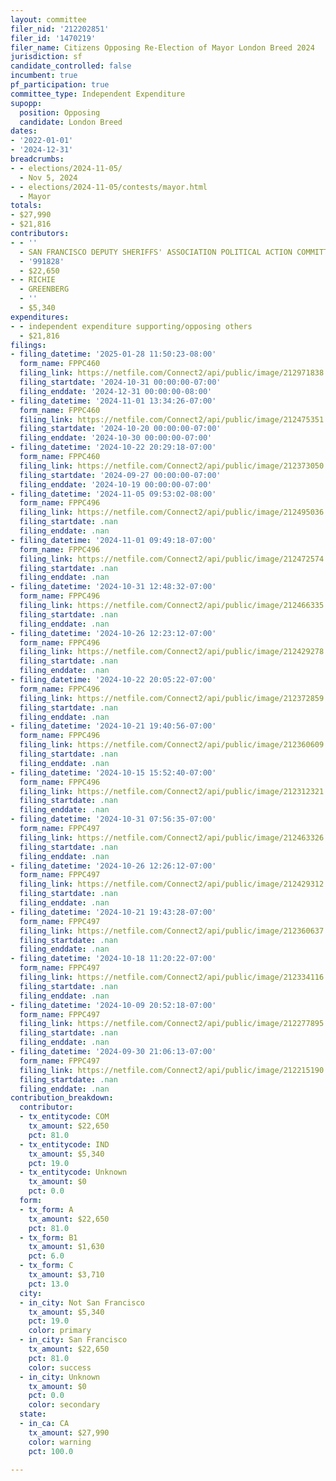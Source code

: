 ```yaml
---
layout: committee
filer_nid: '212202851'
filer_id: '1470219'
filer_name: Citizens Opposing Re-Election of Mayor London Breed 2024
jurisdiction: sf
candidate_controlled: false
incumbent: true
pf_participation: true
committee_type: Independent Expenditure
supopp:
  position: Opposing
  candidate: London Breed
dates:
- '2022-01-01'
- '2024-12-31'
breadcrumbs:
- - elections/2024-11-05/
  - Nov 5, 2024
- - elections/2024-11-05/contests/mayor.html
  - Mayor
totals:
- $27,990
- $21,816
contributors:
- - ''
  - SAN FRANCISCO DEPUTY SHERIFFS' ASSOCIATION POLITICAL ACTION COMMITTEE
  - '991828'
  - $22,650
- - RICHIE
  - GREENBERG
  - ''
  - $5,340
expenditures:
- - independent expenditure supporting/opposing others
  - $21,816
filings:
- filing_datetime: '2025-01-28 11:50:23-08:00'
  form_name: FPPC460
  filing_link: https://netfile.com/Connect2/api/public/image/212971838
  filing_startdate: '2024-10-31 00:00:00-07:00'
  filing_enddate: '2024-12-31 00:00:00-08:00'
- filing_datetime: '2024-11-01 13:34:26-07:00'
  form_name: FPPC460
  filing_link: https://netfile.com/Connect2/api/public/image/212475351
  filing_startdate: '2024-10-20 00:00:00-07:00'
  filing_enddate: '2024-10-30 00:00:00-07:00'
- filing_datetime: '2024-10-22 20:29:18-07:00'
  form_name: FPPC460
  filing_link: https://netfile.com/Connect2/api/public/image/212373050
  filing_startdate: '2024-09-27 00:00:00-07:00'
  filing_enddate: '2024-10-19 00:00:00-07:00'
- filing_datetime: '2024-11-05 09:53:02-08:00'
  form_name: FPPC496
  filing_link: https://netfile.com/Connect2/api/public/image/212495036
  filing_startdate: .nan
  filing_enddate: .nan
- filing_datetime: '2024-11-01 09:49:18-07:00'
  form_name: FPPC496
  filing_link: https://netfile.com/Connect2/api/public/image/212472574
  filing_startdate: .nan
  filing_enddate: .nan
- filing_datetime: '2024-10-31 12:48:32-07:00'
  form_name: FPPC496
  filing_link: https://netfile.com/Connect2/api/public/image/212466335
  filing_startdate: .nan
  filing_enddate: .nan
- filing_datetime: '2024-10-26 12:23:12-07:00'
  form_name: FPPC496
  filing_link: https://netfile.com/Connect2/api/public/image/212429278
  filing_startdate: .nan
  filing_enddate: .nan
- filing_datetime: '2024-10-22 20:05:22-07:00'
  form_name: FPPC496
  filing_link: https://netfile.com/Connect2/api/public/image/212372859
  filing_startdate: .nan
  filing_enddate: .nan
- filing_datetime: '2024-10-21 19:40:56-07:00'
  form_name: FPPC496
  filing_link: https://netfile.com/Connect2/api/public/image/212360609
  filing_startdate: .nan
  filing_enddate: .nan
- filing_datetime: '2024-10-15 15:52:40-07:00'
  form_name: FPPC496
  filing_link: https://netfile.com/Connect2/api/public/image/212312321
  filing_startdate: .nan
  filing_enddate: .nan
- filing_datetime: '2024-10-31 07:56:35-07:00'
  form_name: FPPC497
  filing_link: https://netfile.com/Connect2/api/public/image/212463326
  filing_startdate: .nan
  filing_enddate: .nan
- filing_datetime: '2024-10-26 12:26:12-07:00'
  form_name: FPPC497
  filing_link: https://netfile.com/Connect2/api/public/image/212429312
  filing_startdate: .nan
  filing_enddate: .nan
- filing_datetime: '2024-10-21 19:43:28-07:00'
  form_name: FPPC497
  filing_link: https://netfile.com/Connect2/api/public/image/212360637
  filing_startdate: .nan
  filing_enddate: .nan
- filing_datetime: '2024-10-18 11:20:22-07:00'
  form_name: FPPC497
  filing_link: https://netfile.com/Connect2/api/public/image/212334116
  filing_startdate: .nan
  filing_enddate: .nan
- filing_datetime: '2024-10-09 20:52:18-07:00'
  form_name: FPPC497
  filing_link: https://netfile.com/Connect2/api/public/image/212277895
  filing_startdate: .nan
  filing_enddate: .nan
- filing_datetime: '2024-09-30 21:06:13-07:00'
  form_name: FPPC497
  filing_link: https://netfile.com/Connect2/api/public/image/212215190
  filing_startdate: .nan
  filing_enddate: .nan
contribution_breakdown:
  contributor:
  - tx_entitycode: COM
    tx_amount: $22,650
    pct: 81.0
  - tx_entitycode: IND
    tx_amount: $5,340
    pct: 19.0
  - tx_entitycode: Unknown
    tx_amount: $0
    pct: 0.0
  form:
  - tx_form: A
    tx_amount: $22,650
    pct: 81.0
  - tx_form: B1
    tx_amount: $1,630
    pct: 6.0
  - tx_form: C
    tx_amount: $3,710
    pct: 13.0
  city:
  - in_city: Not San Francisco
    tx_amount: $5,340
    pct: 19.0
    color: primary
  - in_city: San Francisco
    tx_amount: $22,650
    pct: 81.0
    color: success
  - in_city: Unknown
    tx_amount: $0
    pct: 0.0
    color: secondary
  state:
  - in_ca: CA
    tx_amount: $27,990
    color: warning
    pct: 100.0

---
```

